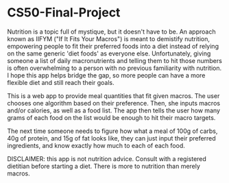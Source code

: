 # CS50-Final-Project
Nutrition is a topic full of mystique, but it doesn't have to be. An approach known as IIFYM ("If It Fits Your Macros") is meant to demistify nutrition, empowering people to fit their preferred foods into a diet instead of relying on the same generic 'diet foods' as everyone else. Unfortunately, giving someone a list of daily macronutrients and telling them to hit those numbers is often overwhelming to a person with no previous familiarity with nutrition. I hope this app helps bridge the gap, so more people can have a more flexible diet and still reach their goals.

This is a web app to provide meal quantities that fit given macros. The user chooses one algorithm based on their preference. Then, she inputs macros and/or calories, as well as a food list. The app then tells the user how many grams of each food on the list would be enough to hit their macro targets.

The next time someone needs to figure how what a meal of 100g of carbs, 40g of protein, and 15g of fat looks like, they can just input their preferred ingredients, and know exactly how much to each of each food.

DISCLAIMER: this app is not nutrition advice. Consult with a registered dietitian before starting a diet. There is more to nutrition than merely macros.
